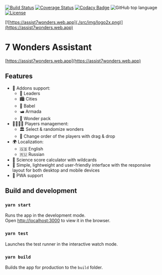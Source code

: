 [![Build Status](https://travis-ci.org/kirillunlimited/assist7wonders.svg?branch=master)](https://travis-ci.com/kirillunlimited/assist7wonders)
[![Coverage Status](https://coveralls.io/repos/github/kirillunlimited/assist7wonders/badge.svg?branch=master)](https://coveralls.io/github/kirillunlimited/assist7wonders?branch=master)
[![Codacy Badge](https://api.codacy.com/project/badge/Grade/4b5baa33b48e4995b5adc37a65cae574)](https://app.codacy.com/gh/kirillunlimited/assist7wonders?utm_source=github.com&utm_medium=referral&utm_content=kirillunlimited/assist7wonders&utm_campaign=Badge_Grade_Settings)
![GitHub top language](https://img.shields.io/github/languages/top/kirillunlimited/assist7wonders)
[![License](https://img.shields.io/github/license/kirillunlimited/assist7wonders)](https://github.com/kirillunlimited/assist7wonders/blob/master/LICENSE.md)

[![https://assist7wonders.web.app](./src/img/logo2x.png)](https://assist7wonders.web.app)

# 7 Wonders Assistant

[https://assist7wonders.web.app](https://assist7wonders.web.app)

## Features
* 🧩 Addons support:
  * 🦸 Leaders
  * 🏙️ Cities
  * 🗼 Babel
  * 🛥️ Armada
  * 🗿 Wonder pack
* 👨‍👩‍👧‍👦 Players management:
  * 🏛 Select & randomize wonders
  * 🔄 Change order of the players with drag & drop
* 🌍 Localization:
  * 🇬🇧 English
  * 🇷🇺 Russian
* 🧪 Science score calculator with wildcards
* 🎨 Simple, lightweight and user-friendly interface with the responsive layout for both desktop and mobile devices
* 📱 PWA support

## Build and development

### `yarn start`
Runs the app in the development mode.\
Open [http://localhost:3000](http://localhost:3000) to view it in the browser.

### `yarn test`
Launches the test runner in the interactive watch mode.

### `yarn build`
Builds the app for production to the `build` folder.
